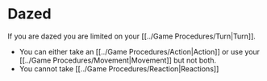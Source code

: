 # Dazed

If you are dazed you are limited on your [[../Game Procedures/Turn\|Turn]].
- You can either take an [[../Game Procedures/Action\|Action]] or use your [[../Game Procedures/Movement\|Movement]] but not both.
- You cannot take [[../Game Procedures/Reaction\|Reactions]]
